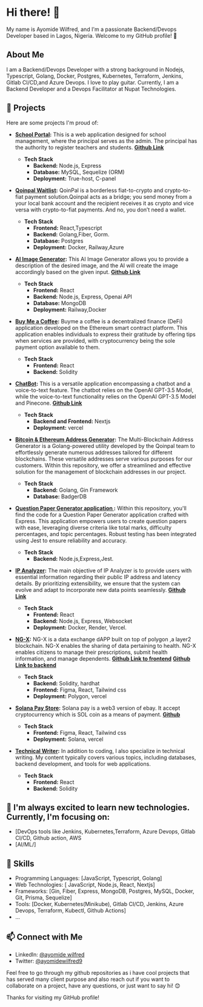 # Hi there! 👋

My name is Ayomide Wilfred, and I'm a passionate Backend/Devops Developer based in Lagos, Nigeria. Welcome to my GitHub profile! 🚀

## About Me

I am a Backend/Devops Developer with a strong background in Nodejs, Typescript, Golang, Docker, Postgres, Kubernetes, Terraform, Jenkins, Gitlab CI/CD,and Azure Devops. I love to play guitar. Currently, I am a Backend Developer and a Devops Facilitator at Nupat Technologies.

## 🚀 Projects

Here are some projects I'm proud of:

- **[School Portal](http://pisonitsha.com):** This is a web application designed for school management, where the principal serves as the admin. The principal has the authority to register teachers and students.
  **[Github Link](https://github.com/ayowilfred95/peace-international-school-admin-portal)**
  - **Tech Stack**
    - **Backend:** Node.js, Express
    - **Database:** MySQL, Sequelize (ORM)
    - **Deployment:** True-host, C-panel

- **[Qoinpal Waitlist](https://qoinpal.com):** QoinPal is a borderless fiat-to-crypto and crypto-to-fiat payment solution.Qoinpal acts as a bridge; you send money from a your local bank account and the recipient receives it as crypto and vice versa with crypto-to-fiat payments. And no, you don’t need a wallet.
  - **Tech Stack**
    - **Frontend:** React,Typescript
    - **Backend:** Golang,Fiber, Gorm.
    - **Database:** Postgres
    - **Deployment:** Docker, Railway,Azure


- **[AI Image Generator](https://openai-frontend-lemon.vercel.app):** This AI Image Generator allows you to provide a description of the desired image, and the AI will create the image accordingly based on the given input.
  **[Github Link](https://github.com/ayowilfred95/OpenAI)**
  - **Tech Stack**
    - **Frontend:** React
    - **Backend:** Node.js, Express, Openai API
    - **Database:** MongoDB
    - **Deployment:** Railway,Docker

- **[Buy Me a Coffee]( https://buymeacoffee-website.ayomidewilfred.repl.co/):** Buyme a coffee is a decentralized finance (DeFi) application developed on the Ethereum smart contract platform. This application enables individuals to express their gratitude by offering tips when services are provided, with cryptocurrency being the sole payment option available to them.
  - **Tech Stack**
    - **Frontend:** React
    - **Backend:** Solidity
   
- **[ChatBot](https://open-ai-chat-bot-amber.vercel.app):** This is a versatile application encompassing a chatbot and a voice-to-text feature. The chatbot relies on the OpenAI GPT-3.5 Model, while the voice-to-text functionality relies on the OpenAI GPT-3.5 Model and Pinecone.
  **[Github Link](https://github.com/ayowilfred95/OpenAi-ChatBot)**
  - **Tech Stack**
    - **Backend and Frontend:** Nextjs
     - **Deployment:** vercel
   
- **[Bitcoin & Ethereum Address Generator](https://github.com/ayowilfred95/qoinpal_crypto):** The Multi-Blockchain Address Generator is a Golang-powered utility developed by the Qoinpal team to effortlessly generate numerous addresses tailored for different blockchains. These versatile addresses serve various purposes for our customers. Within this repository, we offer a streamlined and effective solution for the management of blockchain addresses in our project.
  - **Tech Stack**
    - **Backend:** Golang, Gin Framework
    - **Database:** BadgerDB
   
- **[Question Paper Generator application ](https://github.com/ayowilfred95/Question-Paper-Generator-application):** Within this repository, you'll find the code for a Question Paper Generator application crafted with Express. This application empowers users to create question papers with ease, leveraging diverse criteria like total marks, difficulty percentages, and topic percentages. Robust testing has been integrated using Jest to ensure reliability and accuracy.
  - **Tech Stack**
    - **Backend:** Node.js,Express,Jest.
      
   
- **[IP Analyzer](https://ip-analyzer-teal.vercel.app):** The main objective of IP Analyzer is to provide users with essential information regarding their public IP address and latency details. By prioritizing extensibility, we ensure that the system can evolve and adapt to incorporate new data points seamlessly.
  **[Github Link](https://github.com/ayowilfred95/ip-analyzer)**
  - **Tech Stack**
    - **Frontend:** React
    - **Backend:** Node.js, Express, Websocket
    - **Deployment:** Docker, Render, Vercel.

- **[NG-X](https://ng-x.vercel.app/):** NG-X is a data exchange dAPP built on top of polygon ,a layer2 blockchain. NG-X enables the sharing of data pertaining to health. NG-X enables citizens to manage their prescriptions, submit health information, and manage dependents.
  **[Github Link to frontend](https://github.com/ayowilfred95/ng-x)**    **[Github Link to backend](https://github.com/ayowilfred95/NG--X)**
  - **Tech Stack**
    - **Backend:** Solidity, hardhat
    - **Frontend:** Figma, React, Tailwind css
     - **Deployment:** Polygon, vercel
- **[Solana Pay Store](https://solana-pay-starter-psi-three.vercel.app/):** Solana pay is a web3 version of ebay. It accept cryptocurrency which is SOL coin as a means of payment.
  **[Github](https://github.com/ayowilfred95/solana-pay-starter)** 
  - **Tech Stack**
    - **Frontend:** Figma, React, Tailwind css
     - **Deployment:** Solana, vercel

- **[Technical Writer](https://wilfred9.hashnode.dev/):** In addition to coding, I also specialize in technical writing. My content typically covers various topics, including databases, backend development, and tools for web applications.
  - **Tech Stack**
    - **Frontend:** React
    - **Backend:** Solidity

## 🌱 I'm always excited to learn new technologies. Currently, I'm focusing on:


- [DevOps tools like Jenkins, Kubernetes,Terraform, Azure Devops, Gitlab CI/CD, Github action, AWS 
- [AI/ML/]

## 🔧 Skills

- Programming Languages: [JavaScript, Typescript, Golang]
- Web Technologies: [ JavaScript, Node.js, React, Nextjs]
- Frameworks: [Gin, Fiber, Express, MongoDB, Postgres, MySQL, Docker, Git, Prisma, Sequelize]
- Tools: [Docker, Kubernetes(Minikube), Gitlab CI/CD, Jenkins, Azure Devops, Terraform, Kubectl, Github Actions]
- ...

## 📫 Connect with Me

- LinkedIn: [@ayomide wilfred](https://www.linkedin.com/in/ayomide-wilfred-95083a104/)
- Twitter: [@ayomidewilfred9](https://twitter.com/AyomideWilfred9)

Feel free to go through my github repositories as i have cool projects that has served many client purpose and also  reach out if you want to collaborate on a project, have any questions, or just want to say hi! 😊

Thanks for visiting my GitHub profile!
